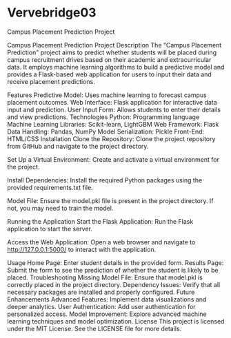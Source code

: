 # Vervebridge03
Campus Placement Prediction Project

Campus Placement Prediction Project Description The "Campus Placement Prediction" project aims to predict whether students will be placed during campus recruitment drives based on their academic and extracurricular data. It employs machine learning algorithms to build a predictive model and provides a Flask-based web application for users to input their data and receive placement predictions.

Features Predictive Model: Uses machine learning to forecast campus placement outcomes. Web Interface: Flask application for interactive data input and prediction. User Input Form: Allows students to enter their details and view predictions. Technologies Python: Programming language Machine Learning Libraries: Scikit-learn, LightGBM Web Framework: Flask Data Handling: Pandas, NumPy Model Serialization: Pickle Front-End: HTML/CSS Installation Clone the Repository: Clone the project repository from GitHub and navigate to the project directory.

Set Up a Virtual Environment: Create and activate a virtual environment for the project.

Install Dependencies: Install the required Python packages using the provided requirements.txt file.

Model File: Ensure the model.pkl file is present in the project directory. If not, you may need to train the model.

Running the Application Start the Flask Application: Run the Flask application to start the server.

Access the Web Application: Open a web browser and navigate to http://127.0.0.1:5000/ to interact with the application.

Usage Home Page: Enter student details in the provided form. Results Page: Submit the form to see the prediction of whether the student is likely to be placed. Troubleshooting Missing Model File: Ensure that model.pkl is correctly placed in the project directory. Dependency Issues: Verify that all necessary packages are installed and properly configured. Future Enhancements Advanced Features: Implement data visualizations and deeper analytics. User Authentication: Add user authentication for personalized access. Model Improvement: Explore advanced machine learning techniques and model optimization. License This project is licensed under the MIT License. See the LICENSE file for more details.
